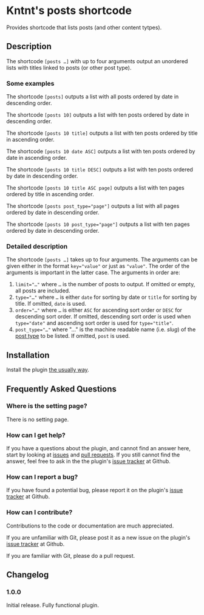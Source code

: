 # Kntnt's posts shortcode

Provides shortcode that lists posts (and other content tytpes).

## Description

The shortcode `[posts …]` with up to four arguments output an unordered lists with titles linked to posts (or other post type).

### Some examples

The shortcode `[posts]` outputs a list with all posts ordered by date in descending order.

The shortcode `[posts 10]` outputs a list with ten posts ordered by date in descending order.

The shortcode `[posts 10 title]` outputs a list with ten posts ordered by title in ascending order.

The shortcode `[posts 10 date ASC]` outputs a list with ten posts ordered by date in ascending order.

The shortcode `[posts 10 title DESC]` outputs a list with ten posts ordered by date in descending order.

The shortcode `[posts 10 title ASC page]` outputs a list with ten pages ordered by title in ascending order.

The shortcode `[posts post_type="page"]` outputs a list with all pages ordered by date in descending order.

The shortcode `[posts 10 post_type="page"]` outputs a list with ten pages ordered by date in descending order.

### Detailed description

The shortcode `[posts …]` takes up to four arguments. The arguments can be given either in the format `key="value"` or just as `"value"`. The order of the arguments is important in the latter case. The arguments in order are:

1. `limit="…"` where `…` is the number of posts to output. If omitted or empty, all posts are included.
2. `type="…"` where `…` is either `date` for sorting by date or `title` for sorting by title. If omitted, `date` is used.
3. `order="…"` where `…` is either `ASC` for ascending sort order or `DESC` for descending sort order. If omitted, descending sort order is used when `type="date"` and ascending sort order is used for `type="title"`.
4. `post_type="…"` where "…" is the machine readable name (i.e. *slug*) of the [post type](https://codex.wordpress.org/Post_Types) to be listed. If omitted, `post` is used.

## Installation

Install the plugin [the usually way](https://codex.wordpress.org/Managing_Plugins#Installing_Plugins).

## Frequently Asked Questions

### Where is the setting page?

There is no setting page.

### How can I get help?

If you have a questions about the plugin, and cannot find an answer here, start by looking at [issues](https://github.com/Kntnt/kntnt-posts-shortcode/issues) and [pull requests](https://github.com/Kntnt/kntnt-posts-shortcode/pulls). If you still cannot find the answer, feel free to ask in the the plugin's [issue tracker](https://github.com/Kntnt/kntnt-posts-shortcode/issues) at Github.

### How can I report a bug?

If you have found a potential bug, please report it on the plugin's [issue tracker](https://github.com/Kntnt/kntnt-posts-shortcode/issues) at Github.

### How can I contribute?

Contributions to the code or documentation are much appreciated.

If you are unfamiliar with Git, please post it as a new issue on the plugin's [issue tracker](https://github.com/Kntnt/kntnt-posts-shortcode/issues) at Github.

If you are familiar with Git, please do a pull request.

## Changelog

### 1.0.0

Initial release. Fully functional plugin.

